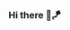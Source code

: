 ### Hi there 🤙🪁

<!--🌀🌀🌀

- 🐈My name is Kostas and am a Front End Engineer as a goal🎯 to be a 💪Full Stack DevOps Expert🦾 	(🤙am on my way🤙)


- 🌱 I’m currently learning React JS and all the technologies that surrounding this area (Typescript, Redux, Remix, Material UI etc..). I keep expanding my knowledge in Computer Science field with an MSc in University of Piraeus (Greece)..


- 👯 I’m looking to collaborate with companies that will increase my skills on a friendly enviroment!

- 💬 kons.be@outlook.com            and bring your ideas to make them happen
- 📫 How to reach me:               https://www.linkedin.com/in/konstantinos-berdelis-520722188/      twitter.com/mperdememore

- ⚡ Fun fact: My first degree was on Agricultural University of Athens🧑‍🌾 at Agricultural Engineer👨‍🌾 and a  first MSc in Soil Science and Agricultural Chemistry🌴. I started my Computer Science career with Python programming language to manage data visualizing them and then making algorithms for Computer Vision.
	🐓 🐊 🐢My goal is to combine those fields🐳 to help this planet🪐 with Precision Agriculture and a Web with Informations Platforms for poor minded people




-I love 🌊 🌪️	🌟 and of course WEB 🕸️ and PROGRAMMING 💻
🌀🌀🌀--> 
